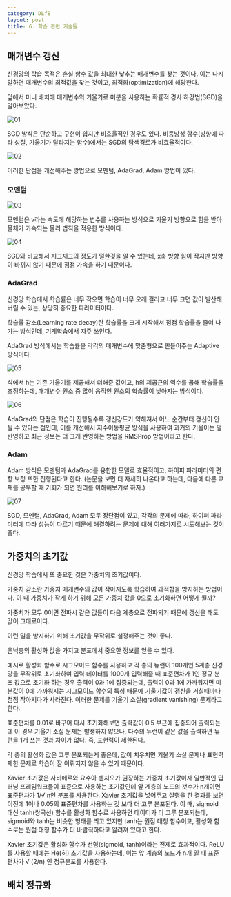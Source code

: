 ```yaml
---
category: DLfS
layout: post
title: 6. 학습 관련 기술들
---
```

## 매개변수 갱신
신경망의 학습 목적은 손실 함수 값을 최대한 낮추는 매개변수를 찾는 것이다. 이는 다시 말하면 매개변수의 최적값을 찾는 것이고, 최적화(optimization)에 해당한다.

앞에서 미니 배치에 매개변수의 기울기로 미분을 사용하는 확률적 경사 하강법(SGD)을 알아보았다.

![01](https://gityunjae.github.io/images/Chap06/01.JPG)

SGD 방식은 단순하고 구현이 쉽지만 비효율적인 경우도 있다.
비등방성 함수(방향에 따라 성질, 기울기가 달라지는 함수)에서는 SGD의 탐색경로가 비효율적이다.

![02](https://gityunjae.github.io/images/Chap06/02.png)

이러한 단점을 개선해주는 방법으로 모멘텀, AdaGrad, Adam 방법이 있다.

### 모멘텀

![03](https://gityunjae.github.io/images/Chap06/03.JPG)

모멘텀은 v라는 속도에 해당하는 변수를 사용하는 방식으로 기울기 방향으로 힘을 받아 물체가 가속되는 물리 법칙을 적용한 방식이다.

![04](https://gityunjae.github.io/images/Chap06/04.png)

SGD와 비교해서 지그재그의 정도가 덜한것을 알 수 있는데, x축 방향 힘이 작지만 방향이 바뀌지 않기 때문에 점점 가속을 하기 때문이다.

### AdaGrad
신경망 학습에서 학습률은 너무 작으면 학습이 너무 오래 걸리고 너무 크면 값이 발산해버릴 수 있는, 상당히 중요한 파라미터이다.

학습률 감소(Learning rate decay)란 학습률을 크게 시작해서 점점 학습률을 줄여 나가는 방식인데, 기계학습에서 자주 쓰인다.

AdaGrad 방식에서는 학습률을 각각의 매개변수에 맞춤형으로 만들어주는 Adaptive 방식이다.

![05](https://gityunjae.github.io/images/Chap06/05.JPG)

식에서 h는 기존 기울기를 제곱해서 더해준 값이고, h의 제곱근의 역수를 곱해 학습률을 조정하는데, 매개변수 원소 중 많이 움직인 원소의 학습률이 낮아지는 방식이다.

![06](https://gityunjae.github.io/images/Chap06/06.png)

AdaGrad의 단점은 학습이 진행될수록 갱신강도가 약해져서 어느 순간부터 갱신이 안될 수 있다는 점인데, 이를 개선해서 지수이동평균 방식을 사용하여 과거의 기울이는 덜 반영하고 최근 정보는 더 크게 반영하는 방법을 RMSProp 방법이라고 한다.

### Adam
Adam 방식은 모멘텀과 AdaGrad를 융합한 모델로 효율적이고, 하이퍼 파라미터의 편향 보정 또한 진행된다고 한다. (논문을 보면 더 자세히 나온다고 하는데, 다음에 다른 교재를 공부할 때 기회가 되면 원리를 이해해보기로 하자.)

![07](https://gityunjae.github.io/images/Chap06/07.png)

SGD, 모멘텀, AdaGrad, Adam 모두 장단점이 있고, 각각의 문제에 따라, 하이퍼 파라미터에 따라 성능이 다르기 때문에 해결하려는 문제에 대해 여러가지로 시도해보는 것이 좋다.

## 가중치의 초기값
신경망 학습에서 또 중요한 것은 가중치의 초기값이다.

가중치 감소란 가중치 매개변수의 값이 작아지도록 학습하여 과적합을 방지하는 방법이다.
이 때 가중치가 작게 하기 위해 모든 가중치 값을 0으로 초기화하면 어떻게 될까?

가중치가 모두 0이면 전파시 같은 값들이 다음 계층으로 전파되기 때문에 갱신을 해도 값이 그대로이다.

이런 일을 방지하기 위해 초기값을 무작위로 설정해주는 것이 좋다.

은닉층의 활성화 값을 가지고 분포에서 중요한 정보를 얻을 수 있다.

예시로 활성화 함수로 시그모이드 함수를 사용하고 각 층의 뉴런이 100개인 5계층 신경망을 무작위로 초기화하여 입력 데이터를 1000개 입력해줄 때 표준편차가 1인 정규 분포 값으로 초기화 하는 경우 출력이 0과 1에 집중되는데, 출력이 0과 1에 가까워지면 미분값이 0에 가까워지는 시그모이드 함수의 특성 때문에 기울기값이 갱신을 거칠때마다 점점 작아지다가 사라진다. 이러한 문제를 기울기 소실(gradient vanishing) 문제라고 한다.

표준편차를 0.01로 바꾸어 다시 초기화해보면 출력값이 0.5 부근에 집중되어 출력되는데 이 경우 기울기 소실 문제는 발생하지 않으나, 다수의 뉴런이 같은 값을 출력하면 뉴런을 1개 쓰는 것과 차이가 없다. 즉, 표현력이 제한된다.

각 층의 활성화 값은 고루 분포되는게 좋은데, 값이 치우치면 기울기 소실 문제나 표현력 제한 문제로 학습이 잘 이뤄지지 않을 수 있기 때문이다.

Xavier 초기값은 사비에르와 요수아 벤지오가 권장하는 가중치 초기값이자 일반적인 딥러닝 프레임워크들이 표준으로 사용하는 초기값인데 앞 계층의 노드의 갯수가 n개이면 표준편차가 1/√ n인 분포를 사용한다.
Xavier 초기값을 넣어주고 실행을 한 결과를 보면 이전에 1이나 0.05의 표준편차를 사용하는 것 보다 더 고루 분포된다. 이 때, sigmoid 대신 tanh(쌍곡선) 함수를 활성화 함수로 사용하면 데이터가 더 고루 분포되는데, sigmoid와 tanh는 비슷한 형태를 띄고 있지만 tanh는 원점 대칭 함수이고, 활성화 함수로는 원점 대칭 함수가 더 바람직하다고 알려져 있다고 한다.

Xavier 초기값은 활성화 함수가 선형(sigmoid, tanh)이라는 전제로 효과적이다. ReLU를 사용할 때에는 He(히) 초기값을 사용하는데, 이는 앞 계층의 노드가 n개 일 때 표준편차가 √ (2/n) 인 정규분포를 사용한다.

## 배치 정규화
